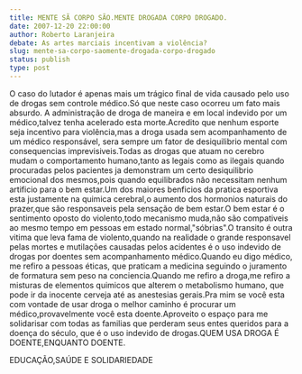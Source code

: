```yaml
---
title: MENTE SÃ CORPO SÃO.MENTE DROGADA CORPO DROGADO.
date: 2007-12-20 22:00:00
author: Roberto Laranjeira
debate: As artes marciais incentivam a violência?
slug: mente-sa-corpo-saomente-drogada-corpo-drogado
status: publish 
type: post
---
```


O caso do lutador é apenas mais um trágico final de vida causado pelo uso de drogas sem controle médico.Só que neste caso ocorreu um fato mais absurdo. A administração de droga de maneira e em local indevido por um médico,talvez tenha acelerado esta morte.Acredito que nenhum esporte seja incentivo para violência,mas a droga usada sem acompanhamento de um médico responsável, sera sempre um fator de desiquilibrio mental com consequencias imprevisiveis.Todas as drogas que atuam no cerebro mudam o comportamento humano,tanto as legais como as ilegais quando procuradas pelos pacientes ja demonstram um certo desiquilibrio emocional dos mesmos,pois quando equilibrados não necessitam nenhum artificio para o bem estar.Um dos maiores benficios da pratica esportiva esta justamente na quimica cerebral,o aumento dos hormonios naturais do prazer,que são responsaveis pela sensação de bem estar.O bem estar é o sentimento oposto do violento,todo mecanismo muda,não são compativeis ao mesmo tempo em pessoas em estado normal,"sóbrias".O transito é outra vitima que leva fama de violento,quando na realidade o grande responsavel pelas mortes e mutilações causadas pelos acidentes é o uso indevido de drogas por doentes sem acompanhamento médico.Quando eu digo médico, me refiro a pessoas éticas, que praticam a medicina seguindo o juramento de formatura sem peso na conciencia.Quando me refiro a droga,me refiro a misturas de elementos quimicos que alterem o metabolismo humano, que pode ir da inocente cerveja até as anestesias gerais.Pra mim se você esta com vontade de usar droga o melhor caminho é procurar um médico,provavelmente você esta doente.Aproveito o espaço para me solidarisar com todas as familias que perderam seus entes queridos para a doença do século, que é o uso indevido de drogas.QUEM USA DROGA É DOENTE,ENQUANTO DOENTE.  

EDUCAÇÃO,SAÚDE E SOLIDARIEDADE
